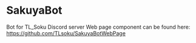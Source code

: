 # SakuyaBot
 Bot for TL_Soku Discord server
Web page component can be found here:
https://github.com/TLsoku/SakuyaBotWebPage
